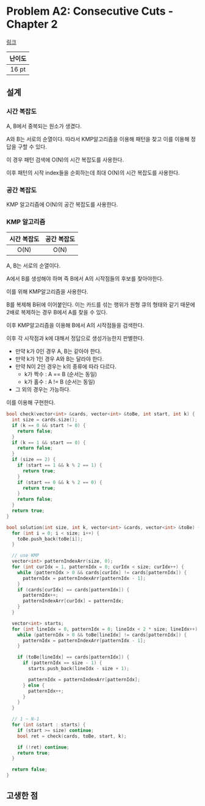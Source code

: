# Problem A2: Consecutive Cuts - Chapter 2

[링크](https://www.facebook.com/codingcompetitions/hacker-cup/2022/round-1/problems/A2)

| 난이도 |
| :----: |
| 16 pt  |

## 설계

### 시간 복잡도

A, B에서 중복되는 원소가 생겼다.

A와 B는 서로의 순열이다. 따라서 KMP알고리즘을 이용해 패턴을 찾고 이를 이용해 정답을 구할 수 있다.

이 경우 패턴 검색에 O(N)의 시간 복잡도를 사용한다.

이후 패턴의 시작 index들을 순회하는데 최대 O(N)의 시간 복잡도를 사용한다.

### 공간 복잡도

KMP 알고리즘에 O(N)의 공간 복잡도를 사용한다.

### KMP 알고리즘

| 시간 복잡도 | 공간 복잡도 |
| :---------: | :---------: |
|    O(N)     |    O(N)     |

A, B는 서로의 순열이다.

A에서 B를 생성해야 하며 즉 B에서 A의 시작점들의 후보를 찾아야한다.

이를 위해 KMP알고리즘을 사용한다.

B를 복제해 B뒤에 이어붙인다. 이는 카드를 섞는 행위가 원형 큐의 형태와 같기 때문에 2배로 복제하는 경우 B에서 A를 찾을 수 있다.

이후 KMP알고리즘을 이용해 B에서 A의 시작점들을 검색한다.

이후 각 시작점과 k에 대해서 정답으로 생성가능한지 판별한다.

- 만약 k가 0인 경우 A, B는 같아야 한다.
- 만약 k가 1인 경우 A와 B는 달라야 한다.
- 만약 N이 2인 경우는 k의 종류에 따라 다르다.
  - k가 짝수 : A == B (순서는 동일)
  - k가 홀수 : A != B (순서는 동일)
- 그 외의 경우는 가능하다.

이를 이용해 구현한다.

```cpp
bool check(vector<int> &cards, vector<int> &toBe, int start, int k) {
  int size = cards.size();
  if (k == 0 && start != 0) {
    return false;
  }
  if (k == 1 && start == 0) {
    return false;
  }
  if (size == 2) {
    if (start == 1 && k % 2 == 1) {
      return true;
    }
    if (start == 0 && k % 2 == 0) {
      return true;
    }
    return false;
  }
  return true;
}

bool solution(int size, int k, vector<int> &cards, vector<int> &toBe) {
  for (int i = 0; i < size; i++) {
    toBe.push_back(toBe[i]);
  }

  // use KMP
  vector<int> patternIndexArr(size, 0);
  for (int curIdx = 1, patternIdx = 0; curIdx < size; curIdx++) {
    while (patternIdx > 0 && cards[curIdx] != cards[patternIdx]) {
      patternIdx = patternIndexArr[patternIdx - 1];
    }
    if (cards[curIdx] == cards[patternIdx]) {
      patternIdx++;
      patternIndexArr[curIdx] = patternIdx;
    }
  }

  vector<int> starts;
  for (int lineIdx = 0, patternIdx = 0; lineIdx < 2 * size; lineIdx++) {
    while (patternIdx > 0 && toBe[lineIdx] != cards[patternIdx]) {
      patternIdx = patternIndexArr[patternIdx - 1];
    }

    if (toBe[lineIdx] == cards[patternIdx]) {
      if (patternIdx == size - 1) {
        starts.push_back(lineIdx - size + 1);

        patternIdx = patternIndexArr[patternIdx];
      } else {
        patternIdx++;
      }
    }
  }

  // 1 ~ N-1
  for (int &start : starts) {
    if (start >= size) continue;
    bool ret = check(cards, toBe, start, k);

    if (!ret) continue;
    return true;
  }

  return false;
}
```

## 고생한 점
